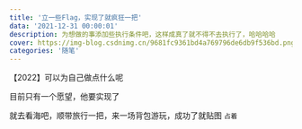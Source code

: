 ```yaml
---
title: '立一些Flag，实现了就疯狂一把'
data: '2021-12-31 00:00:01'
description: 为想做的事添加些执行条件吧，这样成真了就不得不去执行了，哈哈哈哈 
cover: https://img-blog.csdnimg.cn/9681fc9361bd4a769796de6db9f536bd.png
categories: '随笔'
---
```


【2022】可以为自己做点什么呢

目前只有一个愿望，他要实现了

就去看海吧，顺带旅行一把，来一场背包游玩，成功了就贴图
`占着`
